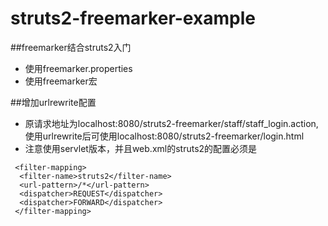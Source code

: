 # struts2-freemarker-example
##freemarker结合struts2入门
* 使用freemarker.properties
* 使用freemarker宏

##增加urlrewrite配置
* 原请求地址为localhost:8080/struts2-freemarker/staff/staff_login.action,使用urlrewrite后可使用localhost:8080/struts2-freemarker/login.html
* 注意使用servlet版本，并且web.xml的struts2的配置必须是
```
 <filter-mapping>
  <filter-name>struts2</filter-name>
  <url-pattern>/*</url-pattern>
  <dispatcher>REQUEST</dispatcher>   
  <dispatcher>FORWARD</dispatcher> 
 </filter-mapping>
```
 

  
